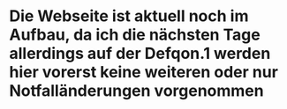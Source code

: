 # Die Webseite ist aktuell noch im Aufbau, da ich die nächsten Tage allerdings auf der Defqon.1 werden hier vorerst keine weiteren oder nur Notfalländerungen vorgenommen
